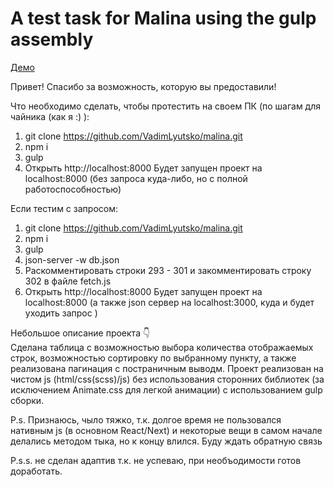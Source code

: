 # A test task for Malina using the gulp assembly
[Демо](https://vadimlyutsko.github.io/malina/)

Привет!
Спасибо за возможность, которую вы предоставили!

 Что необходимо сделать, чтобы протестить на своем ПК (по шагам для чайника (как я :) ):
  1. git clone https://github.com/VadimLyutsko/malina.git
  2. npm i
  3. gulp
  4. Открыть http://localhost:8000
  Будет запущен проект на localhost:8000 (без запроса куда-либо, но с полной работоспособностью)

 Если тестим с запросом:
  1. git clone https://github.com/VadimLyutsko/malina.git
  2. npm i
  3. gulp
  4. json-server -w db.json
  5. Раскомментировать строки 293 - 301 и закомментировать строку 302 в файле fetch.js
  6. Открыть http://localhost:8000
  Будет запущен проект на localhost:8000 (а также json сервер на localhost:3000, куда и будет уходить запрос )

Небольшое описание проекта 👇\
Сделана таблица с возможностью выбора количества отображаемых строк, возможностью сортировку по выбранному пункту, а также реализована пагинация с постраничным выводм.
Проект реализован на чистом js (html/css(scss)/js) без использования сторонних библиотек (за исключением Animate.css для легкой анимации) с использованием gulp сборки.

P.s. Признаюсь, чыло тяжко, т.к. долгое время не пользовался нативным js (в основном React/Next) и некоторые вещи в самом начале делались методом тыка, но к концу влился.
Буду ждать обратную связь

P.s.s. не сделан адаптив т.к. не успеваю, при необъодимости готов доработать.
